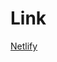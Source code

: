 # Link
[Netlify]([https://link-url-here.org](https://compassionate-mclean-958fcc.netlify.app/)https://compassionate-mclean-958fcc.netlify.app/)

